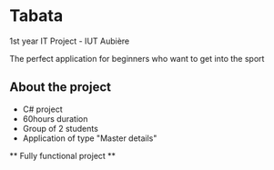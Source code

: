 # Tabata

1st year IT Project - IUT Aubière 

The perfect application for beginners who want to get into the sport

## About the project

- C# project
- 60hours duration
- Group of 2 students
- Application of type "Master details"


** Fully functional project **
